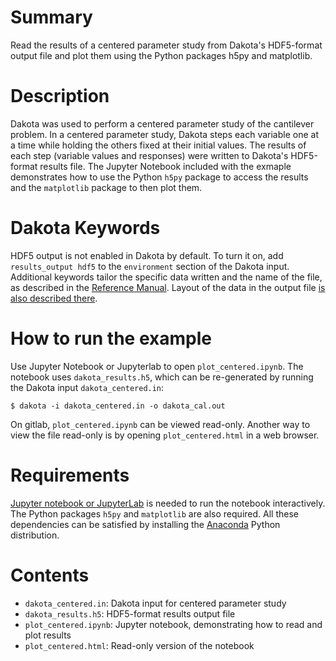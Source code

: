 # Summary

Read the results of a centered parameter study from Dakota's HDF5-format output file and plot them using the Python packages h5py and matplotlib.

# Description

Dakota was used to perform a centered parameter study of the cantilever problem. In a centered parameter study, Dakota steps each variable one at a time while holding the others fixed at their initial values. The results of each step (variable values and responses) were written to Dakota's HDF5-format results file. The Jupyter Notebook included with the exmaple demonstrates how to use the Python `h5py` package to access the results and the `matplotlib` package to then plot them.

# Dakota Keywords

HDF5 output is not enabled in Dakota by default. To turn it on, add `results_output hdf5` to the `environment` section of the Dakota input. Additional keywords tailor the specific data written and the name of the file, as described in the [Reference Manual](https://dakota.sandia.gov//sites/default/files/docs/6.13/html-ref/environment-results_output-hdf5.html). Layout of the data in the output file [is also described there](https://dakota.sandia.gov//sites/default/files/docs/6.13/html-ref/hdf5_output.html).

# How to run the example

Use Jupyter Notebook or Jupyterlab to open `plot_centered.ipynb`. The notebook uses `dakota_results.h5`, which can be re-generated by running the Dakota input `dakota_centered.in`:

    $ dakota -i dakota_centered.in -o dakota_cal.out

On gitlab, `plot_centered.ipynb` can be viewed read-only. Another way to view the file read-only is by opening `plot_centered.html` in a web browser.

# Requirements

[Jupyter notebook or JupyterLab](https://jupyter.org/) is needed to run the notebook interactively. The Python packages `h5py` and `matplotlib` are also required. All these dependencies can be satisfied by installing the [Anaconda](https://www.anaconda.com/) Python distribution.

# Contents

* `dakota_centered.in`: Dakota input for centered parameter study
* `dakota_results.h5`: HDF5-format results output file
* `plot_centered.ipynb`: Jupyter notebook, demonstrating how to read and plot results
* `plot_centered.html`: Read-only version of the notebook

